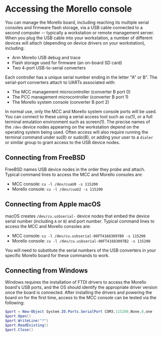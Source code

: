 # Accessing the Morello console

You can manage the Morello board, including reaching its multiple serial
consoles and firmware flash storage, via a USB cable connected to a second
computer -- typically a workstation or remote management server.
When you plug the USB cable into your workstation, a number of different
devices will attach (depending on device drivers on your workstation),
including:

* Arm Morello USB debug and trace
* Flash storage used for firmware (an on-board SD card)
* Two 4-port USB-to-serial converters

Each controller has a unique serial number ending in the letter "A" or B".
The serial-port converters attach to UARTs associated with:

* The MCC management microcontroller (converter B port 0)
* The PCC management microcontroller (converter B port 1)
* The Morello system console (converter B port 2)

In normal use, only the MCC and Morello system console ports will be used.
You can connect to these using a serial access tool such as cu(1), or a full
terminal emulation environment such as screen(1).
The precise names of the `/dev` device nodes appearing on the workstation
depend on the operating system being used.
Often access will also require running the terminal command under su(8) or
sudo(8), or adding your user to a `dialer` or similar group to grant access to
the USB device nodes.

## Connecting from FreeBSD

FreeBSD names USB device nodes in the order they probe and attach.
Typical command lines to access the MCC and Morello consoles are:

- MCC console: `cu -l /dev/cuaU0 -s 115200`
- Morello console: `cu -l /dev/cuaU2 -s 115200`

## Connecting from Apple macOS

macOS creates `/dev/cu.usbserial-` device nodes that embed the device
serial number (including `A` or `B`) and port number.
Typical command lines to access the MCC and Morello consoles are:

- MCC console: `cu -l /dev/cu.usbserial-00FT41683097B0 -s 115200`
- Morello console: `cu -l /dev/cu.usbserial-00FT41683097B2 -s 115200`

You will need to substitute the serial numbers of the USB converters in your
specific Morello board for these commands to work.

## Connecting from Windows

Windows requires the installation of FTDI drivers to access the Morello board's USB ports, and the OS should identify the appropriate driver version once the board is connected. After installing the drivers and powering the board on for the first time, access to the MCC console can be tested via the following:
```powershell
$port = New-Object System.IO.Ports.SerialPort COM3,115200,None,8,one
$port.Open()
$port.WriteLine("?")
$port.ReadExisting()
$port.Close()
```
